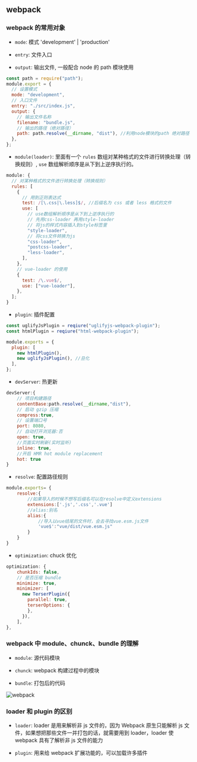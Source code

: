 ## webpack

### webpack 的常用对象

- `mode`: 模式 'development' | 'production'

- `entry`: 文件入口

- `output`: 输出文件, 一般配合 node 的 path 模块使用

```js
const path = require("path");
module.export = {
  // 设置模式
  mode: "development",
  // 入口文件
  entry: "./src/index.js",
  output: {
    // 输出文件名称
    filename: "bundle.js",
    // 输出的路径（绝对路径）
    path: path.resolve(__dirname, "dist"), //利用node模块的path 绝对路径
  },
};
```

- `module(loader)`: 里面有一个 `rules` 数组对某种格式的文件进行转换处理（转换规则）, `use` 数组解析顺序是从下到上逆序执行的。

```js
module: {
  // 对某种格式的文件进行转换处理（转换规则）
  rules: [
    {
      // 用到正则表达式
      test: /[\.css|\.less]$/, //后缀名为 css 或者 less 格式的文件
      use: [
        // use数组解析顺序是从下到上逆序执行的
        // 先用css-loader 再用style-loader
        // 将js的样式内容插入到style标签里
        "style-loader",
        // 将css文件转换为js
        "css-loader",
        "postcss-loader",
        "less-loader",
      ],
    },
    // vue-loader 的使用
    {
      test: /\.vue$/,
      use: ["vue-loader"],
    },
  ];
}
```

- `plugin`: 插件配置

```js
const uglifyJsPlugin = reqiure("uglifyjs-webpack-plugin");
const htmlPlugin = reqiure("html-webpack-plugin");

module.exports = {
  plugin: [
    new htmlPlugin(),
    new uglifyJsPlugin(), //丑化
  ],
};
```

- `devServer`: 热更新

```js
devServer:{
    // 项目构建路径
    contentBase:path.resolve(__dirname,"dist"),
    // 启动 gzip 压缩
    compress:true,
    // 设置端口号
    port: 8080,
    // 自动打开浏览器:否
    open: true,
    //页面实时刷新(实时监听)
    inline: true,
    //开启 HMR hot module replacement
    hot: true
}
```

- `resolve`: 配置路径规则

```js
module.exports= {
	resolve:{
		//如果导入的时候不想写后缀名可以在resolve中定义extensions
		extensions:['.js','.css','.vue']
		//alias:别名
		alias:{
			//导入以vue结尾的文件时，会去寻找vue.esm.js文件
			'vue$':"vue/dist/vue.esm.js"
		}
	}
}
```

- `optimization`: chuck 优化

```js
optimization: {
    chunkIds: false,
    // 是否压缩 bundle
    minimize: true,
    minimizer: [
      new TerserPlugin({
        parallel: true,
        terserOptions: {
        },
      }),
    ],
},
```

### webpack 中 module、chunck、bundle 的理解

- `module`: 源代码模块

- `chunck`: webpack 构建过程中的模块

- `bundle`: 打包后的代码

![webpack](/images/webpack.png)

### loader 和 plugin 的区别

- `loader`: loader 是用来解析非 js 文件的，因为 Webpack 原生只能解析 js 文件，如果想把那些文件一并打包的话，就需要用到 loader，loader 使 webpack 具有了解析非 js 文件的能力

- `plugin`: 用来给 webpack 扩展功能的，可以加载许多插件
